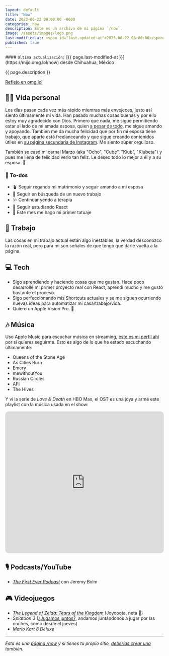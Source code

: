 ```yaml
---
layout: default
title: "Now"
date: 2023-06-22 08:00:00 -0600
categories: now
description: Este es un archivo de mi página `/now`.
image: /assets/images/logo.png
last-modified-at: <span id="last-updated-at">2023-06-22 08:00:00</span>
published: true
---
```


<div class="card last-updated my-3 text-center">
<div class="card-body rounded">
#### <code>Última actualización:</code> [{{ page.last-modified-at }}](https://mijo.omg.lol/now) desde Chihuahua, México
</div>
</div>

<p class="text-center">{{ page.description }}</p>

<p class="text-center">
<a class="btn btn-primary btn-sm" href="https://mijo.omg.lol/now">
<i class="fa-solid fa-heart"></i> Reflejo en omg.lol
</a>
</p>

## 👦🏻 Vida personal
Los días pasan cada vez más rápido mientras más envejeces, justo así siento últimamente mi vida. Han pasado muchas cosas buenas y por ello estoy muy agradecido con Dios. Primero que nada, me sigue permitiendo estar al lado de mi amada esposa, quien [a pesar de todo](https://blog.luiscarlospando.com/personal/2023/06/el-toc-de-germenes-una-parte-desconocida-de-mi-vida/), me sigue amando y apoyando. También me da mucha felicidad que por fin mi esposa tiene trabajo, que aparte está freelanceando y que sigue creando contenidos útiles en [su página secundaria de Instagram](https://www.instagram.com/marissatraductora/). Me siento súper orgulloso.

También se casó mi carnal Marzo (aka "Ocho", "Cube", "Kiub", "Kiubeta") y pues me llena de felicidad verlo tan feliz. Le deseo todo lo mejor a él y a su esposa. 🫶

### 📝 To-dos
- 🪴 Seguir regando mi matrimonio y seguir amando a mi esposa
- 💼 Seguir en búsqueda de un nuevo trabajo
- 🩺 Continuar yendo a terapia
- 📖 Seguir estudiando React
- 🌺 Este mes me hago mi primer tatuaje

## 💼 Trabajo
Las cosas en mi trabajo actual están algo inestables, la verdad desconozco la razón real, pero para mi son señales de que tengo que darle vuelta a la página.

## 💻 Tech
- Sigo aprendiendo y haciendo cosas que me gustan. Hace poco desarrollé mi primer proyecto real con React, aprendí mucho y me gustó bastante el proceso.
- Sigo perfeccionando mis Shortcuts actuales y se me siguen ocurriendo nuevas ideas para automatizar mi casa/trabajo/vida.
- Quiero un Apple Vision Pro. 🫢

## 🎶 Música
Uso Apple Music para escuchar música en streaming, [este es mi perfil ahí](https://music.apple.com/profile/luiscarlospando) por si quieres seguirme. Esto es algo de lo que he estado escuchando últimamente:

- Queens of the Stone Age
- As Cities Burn
- Emery
- mewithoutYou
- Russian Circles
- AFI
- The Hives

Y ví la serie de *Love & Death* en HBO Max, el OST es una joya y armé este playlist con la música usada en el show:
<iframe allow="autoplay *; encrypted-media *; fullscreen *; clipboard-write" frameborder="0" height="450" style="width:100%;max-width:1140px;overflow:hidden;border-radius:10px;" sandbox="allow-forms allow-popups allow-same-origin allow-scripts allow-storage-access-by-user-activation allow-top-navigation-by-user-activation" src="https://embed.music.apple.com/mx/playlist/hbo-max-series-love-death-soundtrack/pl.u-2aWaTVKWzdD?l=en"></iframe>

## 🎙 Podcasts/YouTube
- [*The First Ever Podcast*](https://podcasts.apple.com/us/podcast/the-first-ever-podcast/id1520216207) con Jeremy Bolm

## 🎮 Videojuegos
- [*The Legend of Zelda: Tears of the Kingdom*](https://www.instagram.com/p/CsPuS1qL2_nSFPR6Uvysj_kUZrZMM7__xnwe7Y0/) (Joyooota, neta 🤯)
- *Splatoon 3* ([¿Jugamos juntos?](/nintendo/splatoon/), andamos juntándonos a jugar por las noches, como desde el jueves)
- *Mario Kart 8 Deluxe*

---

*Esta es una [página /now](https://nownownow.com/about) y si tienes tu propio sitio, [deberías crear una](https://nownownow.com/about) también.*